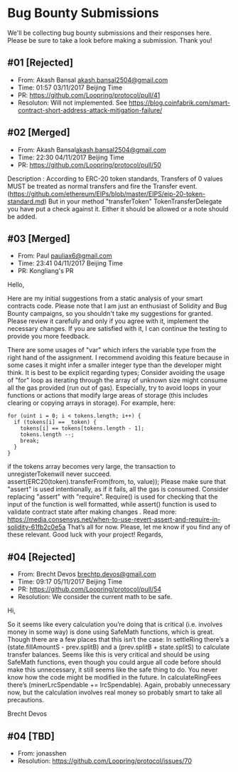 # Bug Bounty Submissions

We'll be collecting bug bounty submissions and their responses here. Please be sure to take a look before making a submission. Thank you!

## #01 [Rejected]

- From: Akash Bansal <akash.bansal2504@gmail.com>
- Time: 01:57 03/11/2017 Beijing Time
- PR: https://github.com/Loopring/protocol/pull/41
- Resoluton: Will not implemented. See https://blog.coinfabrik.com/smart-contract-short-address-attack-mitigation-failure/

## #02 [Merged]

- From: Akash Bansal<akash.bansal2504@gmail.com>
- Time: 22:30 04/11/2017 Beijing Time
- PR: https://github.com/Loopring/protocol/pull/50

Description : According to ERC-20 token standards, 
Transfers of 0 values MUST be treated as normal transfers and fire the Transfer event.
(https://github.com/ethereum/EIPs/blob/master/EIPS/eip-20-token-standard.md)
But in your method "transferToken" TokenTransferDelegate you have put a check against it. Either it should be allowed or a note should be added.

## #03 [Merged]

- From: Paul <pauliax6@gmail.com>
- Time: 23:41 04/11/2017 Beijing Time
- PR: Kongliang's PR

Hello,

Here are my initial suggestions from a static analysis of your smart contracts code. Please note that I am just an enthusiast of Solidity and Bug Bounty campaigns, so you shouldn't take my suggestions for granted. Please review it carefully and only if you agree with it, implement the necessary changes. If you are satisfied with it, I can continue the testing to provide you more feedback.

There are some usages of "var" which infers the variable type from the right hand of the assignment. I recommend avoiding this feature because in some cases it might infer a smaller integer type than the developer might think. It is best to be explicit regarding types;
Consider avoiding the usage of "for" loop as iterating through the array of unknown size might consume all the gas provided (run out of gas). Especially, try to avoid loops in your functions or actions that modify large areas of storage (this includes clearing or copying arrays in storage). For example, here:
  
    for (uint i = 0; i < tokens.length; i++) {
      if (tokens[i] == _token) {
        tokens[i] == tokens[tokens.length - 1];
        tokens.length --;
        break;
      }
    } 

if the tokens array becomes very large, the transaction to unregisterTokenwill never succeed.
assert(ERC20(token).transferFrom(from, to, value));
Please make sure that "assert" is used intentionally, as if it fails, all the gas is consumed. Consider replacing "assert" with "require". Require() is used for checking that the input of the function is well formatted, while assert() function is used to validate contract state after making changes . Read more: https://media.consensys.net/when-to-use-revert-assert-and-require-in-solidity-61fb2c0e5a
That’s all for now. Please, let me know if you find any of these relevant. Good luck with your project!
Regards,

## #04 [Rejected]

- From: Brecht Devos <brechtp.devos@gmail.com>
- Time: 09:17 05/11/2017 Beijing Time
- PR: https://github.com/Loopring/protocol/pull/54
- Resolution: We consider the current math to be safe.
 
Hi,
 
So it seems like every calculation you’re doing that is critical (i.e. involves money in some way) is done using SafeMath functions, which is great. Though there are a few places that this isn’t the case:
In settleRing there’s a (state.fillAmountS - prev.splitB) and a (prev.splitB + state.splitS) to calculate transfer balances. Seems like this is very critical and should be using SafeMath functions, even though you could argue all code before should make this unnecessary, it still seems like the safe thing to do. You never know how the code might be modified in the future.
In calculateRingFees there’s (minerLrcSpendable += lrcSpendable). Again, probably unnecessary now, but the calculation involves real money so probably smart to take all precautions.
 
 
Brecht Devos

## #04 [TBD]

- From: jonasshen
- Resolution: https://github.com/Loopring/protocol/issues/70
